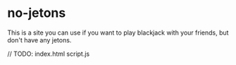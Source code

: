 # no-jetons
This is a site you can use if you want to play blackjack with your friends, but don't have any jetons.

// TODO:
index.html
script.js
